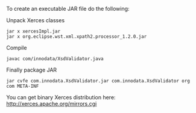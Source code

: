 To create an executable JAR file do the following:

Unpack Xerces classes
```
jar x xercesImpl.jar
jar x org.eclipse.wst.xml.xpath2.processor_1.2.0.jar
```

Compile
```
javac com/innodata/XsdValidator.java
```

Finally package JAR
```
jar cvfe com.innodata.XsdValidator.jar com.innodata.XsdValidator org com META-INF
```

You can get binary Xerces distribution here: http://xerces.apache.org/mirrors.cgi